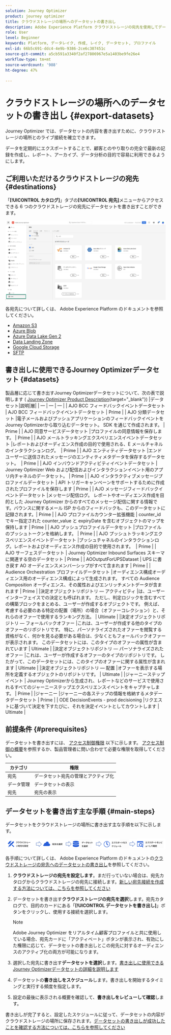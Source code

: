 ```yaml
---
solution: Journey Optimizer
product: journey optimizer
title: クラウドストレージの場所へのデータセットの書き出し
description: Adobe Experience Platform クラウドストレージの宛先を使用してデータセットを書き出す方法について説明します。
role: User
level: Beginner
keywords: Platform, データレイク, 作成, レイク, データセット, プロファイル
exl-id: 66b5c691-ddc4-4e9b-9386-2ce6c307451c
source-git-commit: a5cb591a3340f2af27806967e5a1403be9fe26e4
workflow-type: tm+mt
source-wordcount: '988'
ht-degree: 47%

---
```


# クラウドストレージの場所へのデータセットの書き出し {#export-datasets}

Journey Optimizer では、データセットの内容を書き出すために、クラウドストレージの場所とのライブ接続を確立できます。

データを定期的にエクスポートすることで、顧客とのやり取りの完全で最新の記録を作成し、レポート、アーカイブ、データ分析の目的で容易に利用できるようにします。

## ご利用いただけるクラウドストレージの宛先 {#destinations}

「**[!UICONTROL カタログ]**」タブの&#x200B;**[!UICONTROL 宛先]**&#x200B;メニューからアクセスできる 6 つのクラウドストレージの宛先にデータセットを書き出すことができます。

![](assets/dataset-export-setup.png)


各宛先について詳しくは、 Adobe Experience Platform のドキュメントを参照してください。

* [Amazon S3](https://experienceleague.adobe.com/docs/experience-platform/destinations/catalog/cloud-storage/amazon-s3.html?lang=ja)
* [Azure Blob](https://experienceleague.adobe.com/docs/experience-platform/destinations/catalog/cloud-storage/azure-blob.html?lang=ja)
* [Azure Data Lake Gen 2](https://experienceleague.adobe.com/docs/experience-platform/destinations/catalog/cloud-storage/adls-gen2.html?lang=ja)
* [Data Landing Zone](https://experienceleague.adobe.com/docs/experience-platform/destinations/catalog/cloud-storage/data-landing-zone.html?lang=ja)
* [Google Cloud Storage](https://experienceleague.adobe.com/docs/experience-platform/destinations/catalog/cloud-storage/google-cloud-storage.html?lang=ja)
* [SFTP](https://experienceleague.adobe.com/docs/experience-platform/destinations/catalog/cloud-storage/sftp.html?lang=ja)

## 書き出しに使用できるJourney Optimizerデータセット {#datasets}

製品層に応じて書き出すJourney Optimizerデータセットについて、次の表で説明します ( [Journey Optimizer Product Description](https://helpx.adobe.com/jp/legal/product-descriptions/adobe-journey-optimizer.html){target="_blank"}) |データセット|説明|層| | — | — | — | | AJO BCC フィードバックイベントデータセット | AJO BCC フィードバックイベントデータセット | Prime | | AJO 分類データセット |電子メールおよびプッシュアプリケーションのフィードバックイベントをJourney Optimizerから取り込むデータセット。 SDK を通じて作成されます。 | Prime | | AJO 同意サービスデータセット |プロファイルの同意情報を保存します。 | Prime | | AJO メールトラッキングエクスペリエンスイベントデータセット |レポートおよびオーディエンス作成の目的で使用される、E メールチャネルのインタラクションログ。  | Prime | | AJO エンティティデータセット |エンドユーザーに送信されたメッセージのエンティティメタデータを保存するデータセット。  | Prime | | AJO インバウンドアクティビティイベントデータセット | Journey Optimizer Web および配信およびインタラクションイベント用のアプリ内チャネルのデータセット。 | Prime | | AJO インタラクティブメッセージプロファイルデータセット | API トリガーキャンペーンをサポートするために作成されたプロファイルを保存します | Prime | | AJO メッセージフィードバックイベントデータセット |メッセージ配信ログ。 レポートやオーディエンス作成を目的とした Journey Optimizer からのすべてのメッセージ配信に関する情報です。バウンスに関するメール ISP からのフィードバックも、このデータセットに記録されます。| Prime | | AJO プロファイルカウンター拡張機能 | counter_id でキー指定された counter_value と expiryDate を含むオブジェクトのマップを保持します | Prime | | AJO プッシュプロファイルデータセット |プロファイルのプッシュトークンを格納します。 | Prime | | AJO プッシュトラッキングエクスペリエンスイベントデータセット |プッシュチャネルのインタラクションログ。レポートおよびオーディエンス作成の目的で使用されます。  | Prime | | AJO サーフェスデータセット | Journey Optimizer Inbound Surfaces スキーマに関連する空のデータセット | Prime | | AOOutputForUPSDataset | UPS に書き戻す AO オーディエンスメンバーシップがすべて含まれます | Prime | | Audience Orchestration プロファイルデータセット |オーディエンス構成オーディエンス用のオーディエンス構成によって生成されます。 すべての Audience Composition オーディエンス、その属性およびエンリッチメントデータが含まれます | Prime | |決定オブジェクトリポジトリ — アクティビティ |は、ユーザーインターフェイスでの決定とも呼ばれます。 ただし、判定ロジックを含むすべての構築ブロックをまとめる、ユーザーが作成するオブジェクトです。 例えば、考慮する必要のある特定の配置（場所）の場合（オファーコレクション）と、それらのオファーで使用するランキング方法。 | Ultimate | |決定オブジェクトリポジトリ — フォールバックオファー |これは、ユーザーが作成する他のタイプのオファーのリポジトリです。 特に、パーソナライズされたオファーを閲覧する資格がなく、何かを見る必要がある場合は、少なくともフォールバックオファーが表示されます。 このデータセットには、このタイプのオファーの属性が含まれています | Ultimate | |決定オブジェクトリポジトリ — パーソナライズされたオファー |これは、ユーザーが作成するオファーのタイプのリポジトリです。 したがって、このデータセットには、このタイプのオファーに関する属性が含まれます | Ultimate | |決定オブジェクトリポジトリ — 配置 |オファーを表示する場所を定義するオブジェクトのリポジトリです。 | Ultimate | |ジャーニーステップイベント | Journey Optimizerから生成され、レポートなどのサービスで使用されるすべてのジャーニーステップエクスペリエンスイベントをキャプチャします。 | Prime | |ジャーニー |ジャーニーの各ステップの情報を格納するメタデータデータセット | Prime | | ODE DecisionEvents - prod decisioning |リクエストに基づいて決定を下すたびに、それを決定イベントとしてカウントします | Ultimate |

## 前提条件 {#prerequisites}

データセットを書き出すには、 [アクセス制御権限](https://experienceleague.adobe.com/docs/experience-platform/access-control/home.html?lang=ja#permissions) 以下に示します。 [アクセス制御の概要](https://experienceleague.adobe.com/docs/experience-platform/access-control/ui/overview.html?lang=ja)を参照するか、製品管理者に問い合わせて必要な権限を取得してください。

| カテゴリ | 権限 |
|--|--|
| 宛先 | データセット宛先の管理とアクティブ化 |
| データ管理 | データセットの表示 |
| 宛先 | 宛先の表示 |

## データセットを書き出す主な手順 {#main-steps}

データセットをクラウドストレージの場所に書き出す主な手順を以下に示します。

![](assets/dataset-export-process.png)

各手順について詳しくは、 Adobe Experience Platform のドキュメントの[クラウドストレージの宛先へのデータセットの書き出し](https://experienceleague.adobe.com/docs/experience-platform/destinations/ui/activate/export-datasets.html?lang=ja)を参照してください。

1. **クラウドストレージの宛先を設定します**。まだ行っていない場合は、宛先カタログからクラウドストレージの宛先に接続します。[新しい宛先接続を作成する方法については、こちらを参照してください](https://experienceleague.adobe.com/docs/experience-platform/destinations/ui/connect-destination.html?lang=ja#setup)

   <!--![](assets/dataset-export-setup.png)-->

1. データセットを書き出す&#x200B;**クラウドストレージの宛先を選択**&#x200B;します。宛先カタログで、目的のカードにある「**[!UICONTROL データセットを書き出し]**」ボタンをクリックし、使用する接続を選択します。

   <!--![](assets/dataset-export-destination.png)-->

   >[!NOTE]
   >
   >Adobe Journey Optimizer をリアルタイム顧客プロファイルと共に使用している場合、宛先カードに「アクティベート」ボタンが表示され、有効にした権限に応じて、データセットの書き出しとこの宛先に対するオーディエンスのアクティブ化の両方が可能になります。

1. 選択した宛先に書き出す&#x200B;**データセットを選択**&#x200B;します。[書き出しに使用できるJourney Optimizerデータセットの詳細を説明します](#datasets)

   <!--![](assets/dataset-export-dataset-selection.png)-->

1. データセットの&#x200B;**書き出しをスケジュール**&#x200B;します。書き出しを開始するタイミングと実行する頻度を指定します。

   <!--![](assets/dataset-export-schedule.png)-->

1. 設定の最後に表示される概要を確認して、**書き出しをレビューして確認**&#x200B;します。

   <!--![](assets/dataset-export-review.png)-->

書き出しが完了すると、設定したスケジュールに従って、データセットの内容がクラウドストレージの場所に保存されます。[データセットの書き出しが成功したことを確認する方法については、こちらを参照してください](https://experienceleague.adobe.com/docs/experience-platform/destinations/ui/activate/export-datasets.html?lang=ja#verify)
